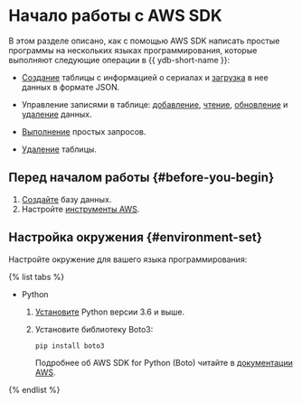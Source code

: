 # Начало работы с AWS SDK

В этом разделе описано, как с помощью AWS SDK написать простые программы на нескольких языках программирования, которые выполняют следующие операции в {{ ydb-short-name }}:

- [Создание](create-table.md) таблицы c информацией о сериалах и [загрузка](load-data.md) в нее данных в формате JSON.

- Управление записями в таблице: [добавление](create-item.md), [чтение](read-item.md), [обновление](update-item.md) и [удаление](delete-item.md) данных.

- [Выполнение](query-and-scan.md) простых запросов.

- [Удаление](delete-table.md) таблицы.

## Перед началом работы {#before-you-begin}

1. [Создайте](../create_manage_database.md#create-db) базу данных.
1. Настройте [инструменты AWS](../../quickstart/aws-instrument/setup.md).

## Настройка окружения {#environment-set}

Настройте окружение для вашего языка программирования:

{% list tabs %}

- Python

  1. [Установите](https://www.python.org/downloads/) Python версии 3.6 и выше.
  1. Установите библиотеку Boto3:

      ```
      pip install boto3
      ```

      Подробнее об AWS SDK for Python (Boto) читайте в [документации AWS](https://aws.amazon.com/ru/sdk-for-python/).

{% endlist %}

